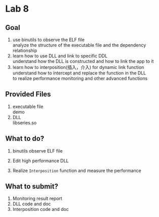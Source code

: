 # Lab 8

## Goal

1. use binutils to observe the ELF file  
    analyze the structure of the executable file and the dependency relationship  
2. learn how to use DLL and link to specific DDL  
    understand how the DLL is constructed and how to link the app to it  
3. learn how to interposition(插入，介入) for dynamic link function  
    understand how to intercept and replace the function in the DLL  
    to realize performance monitoring and other advanced functions  

## Provided Files

1. executable file  
    demo  
2. DLL  
    libseries.so  

## What to do?

1. binutils observe ELF file  

2. Edit high performance DLL  

3. Realize `Interposition` function and measure the performance  

## What to submit?

1. Monitoring result report  
2. DLL code and doc  
3. Interposition code and doc
